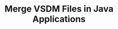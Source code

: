 ---
############################# Static ############################
layout: "autogen"
draft: false
path: "merger/java/vsdm/"
otherformats: BMP CSV DOC DOCM DOCX DOT DOTM DOTX EPUB HTML MHT MHTML ODP ODS ODT OTP OTT PDF PNG POTM POTX PPS PPSM PPSX PPT PPTM PPTX PS RTF TEX TIF TIFF TSV TXT VDX VSDX VSSM VSSX VSTM VSTX VSX VTX XLAM XLS XLSB XLSM XLSX XLT XLTM XLTX XPS

############################# Head ############################
head_title: "Merge VSDM Files via Java & J2SE Documents Merger API"
head_description: "Merge multiple VSDM files into a single file using Java documents merger API with all data, style and formatting as the source documents."

############################# Header ############################
title: "Merge VSDM Files in Java Applications"
description: "Merge multiple VSDM files into a single file using Java documents merger API. Merge selected pages or page ranges from various source documents into a single resultant document with all data, style and formatting as the source documents."

############################# SubMenu ############################
submenu:
    enable: true

############################# About ############################
about:
    enable: true
    title: "GroupDocs.Merger for Java API"
    content: |
        GroupDocs.Merger for Java library offers a simple solution to safely merge & split between a wide range of document formats including PDF, Microsoft Office (Word, Excel, PowerPoint, OneNote), OpenDocument, HTML, images and many others within .NET applications. By adding just a few lines of the code, perform several document operations such as move, remove, rotate, swap, extract or change the orientation of pages within the documents. The documents merging API also supports previewing document pages as an image to analyse the document structure, formatting and content on the page.
        
        GroupDocs.Merger APIs are well supported on all major operating systems and Java versions including J2SE 7.0 (1.7), J2SE 8.0 (1.8) and Java 10.

############################# Steps ############################
steps:
    enable: true
    title_left: "Merge Two or More VSDM Files in Java"
    content_left: |
        [GroupDocs.Merger](/merger/java/) makes it easy for Java developers to merge multiple VSDM files by implementing a few easy steps.

        *   Create an instance of **Merger** class and load VSDM file.
        *   Call **Join** method of **Merger** class instance and load another VSDM file.
        *   Call **Save** method of **Merger** class instance to save the merged document.
        
    title_right: "System Requirements"
    content_right: |
        Before executing the code example below, please make sure that you have the following prerequisites installed on your system.

        *   Operating Systems: Microsoft Windows, Linux, MacOS
        *   Development Environments: NetBeans, IntelliJ IDEA, Eclipse
        *   Frameworks: Java 7 (1.7) and above
        *   Download the latest version of GroupDocs.Merger for Java from [Maven](https://repository.groupdocs.com/webapp/#/artifacts/browse/tree/General/repo/com/groupdocs/groupdocs-merger)
        
    code: |
        ```java
        // Merge VSDM files using GroupDocs.Merger for Java API
        // Instantiate Merger with input VSDM document
        Merger merger = new Merger("input_1.vsdm");
        
        // Call Join method of Merger class instance and pass second source document path
        merger.join("input_2.vsdm");
            
        // Call Save method of Merger class instance to save merged document
        merger.save("merged-file.vsdm");        
        ```        


demos:
    enable: true
        

about_formats:
    enable: true


more_formats:
    enable: true


back_to_top:
    enable: true
---